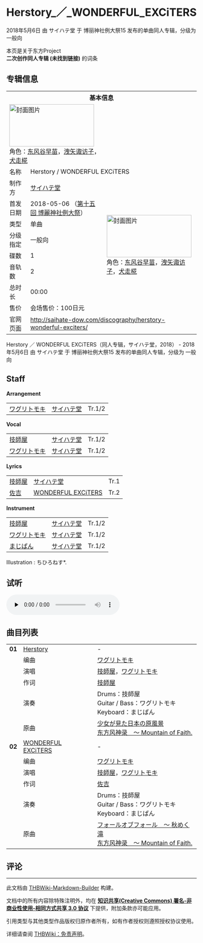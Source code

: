 # Herstory_／_WONDERFUL_EXCiTERS

<!-- source html: G:\repos\THBWiki-Markdown-Builder\THBWikiMarkdown\Temp\main\d\de\ns0%3AHerstory_%EF%BC%8F_WONDERFUL_EXCiTERS.html -->

2018年5月6日 由 サイハテ堂 于 博丽神社例大祭15 发布的单曲同人专辑，分级为 一般向

本页是关于东方Project  
 **二次创作同人专辑 (未找到链接)** 的词条

## 专辑信息

<table><tbody><tr><th colspan="3">基本信息</th></tr><tr><td class="cover-artwork-mobile" colspan="2"><a href="./文件-Herstory_／_WONDERFUL_EXCiTERS封面.png.md" class="image" title="封面图片"><img alt="封面图片" src="https://upload.thwiki.cc/thumb/d/df/Herstory_%EF%BC%8F_WONDERFUL_EXCiTERS%E5%B0%81%E9%9D%A2.png/224px-Herstory_%EF%BC%8F_WONDERFUL_EXCiTERS%E5%B0%81%E9%9D%A2.png" decoding="async" loading="lazy" width="224" height="112" srcset="https://upload.thwiki.cc/thumb/d/df/Herstory_%EF%BC%8F_WONDERFUL_EXCiTERS%E5%B0%81%E9%9D%A2.png/336px-Herstory_%EF%BC%8F_WONDERFUL_EXCiTERS%E5%B0%81%E9%9D%A2.png 1.5x, https://upload.thwiki.cc/thumb/d/df/Herstory_%EF%BC%8F_WONDERFUL_EXCiTERS%E5%B0%81%E9%9D%A2.png/448px-Herstory_%EF%BC%8F_WONDERFUL_EXCiTERS%E5%B0%81%E9%9D%A2.png 2x" data-file-width="1890" data-file-height="945"></a><div class="cover-char">角色：<a href="./东风谷早苗.md" title="东风谷早苗">东风谷早苗</a>，<a href="./洩矢诹访子.md" title="洩矢诹访子">洩矢诹访子</a>，<a href="./犬走椛.md" title="犬走椛">犬走椛</a></div></td>
</tr><tr><td class="label">名称</td><td colspan="2"> Herstory / WONDERFUL EXCiTERS </td></tr><tr><td class="label">制作方</td><td><a href="./サイハテ堂.md" title="サイハテ堂">サイハテ堂</a></td><td class="cover-artwork" rowspan="8" style="min-width:224px;"><a href="./文件-Herstory_／_WONDERFUL_EXCiTERS封面.png.md" class="image" title="封面图片"><img alt="封面图片" src="https://upload.thwiki.cc/thumb/d/df/Herstory_%EF%BC%8F_WONDERFUL_EXCiTERS%E5%B0%81%E9%9D%A2.png/224px-Herstory_%EF%BC%8F_WONDERFUL_EXCiTERS%E5%B0%81%E9%9D%A2.png" decoding="async" loading="lazy" width="224" height="112" srcset="https://upload.thwiki.cc/thumb/d/df/Herstory_%EF%BC%8F_WONDERFUL_EXCiTERS%E5%B0%81%E9%9D%A2.png/336px-Herstory_%EF%BC%8F_WONDERFUL_EXCiTERS%E5%B0%81%E9%9D%A2.png 1.5x, https://upload.thwiki.cc/thumb/d/df/Herstory_%EF%BC%8F_WONDERFUL_EXCiTERS%E5%B0%81%E9%9D%A2.png/448px-Herstory_%EF%BC%8F_WONDERFUL_EXCiTERS%E5%B0%81%E9%9D%A2.png 2x" data-file-width="1890" data-file-height="945"></a><div class="cover-char">角色：<a href="./东风谷早苗.md" title="东风谷早苗">东风谷早苗</a>，<a href="./洩矢诹访子.md" title="洩矢诹访子">洩矢诹访子</a>，<a href="./犬走椛.md" title="犬走椛">犬走椛</a></div></td>
</tr><tr><td class="label">首发日期</td><td>2018-05-06&#160;（<a href="/展会作品列表?e=%E5%8D%9A%E4%B8%BD%E7%A5%9E%E7%A4%BE%E4%BE%8B%E5%A4%A7%E7%A5%AD%2315">第十五回 博麗神社例大祭</a>）</td></tr><tr><td class="label">类型</td><td>单曲</td></tr><tr><td class="label">分级指定</td><td>一般向</td></tr><tr><td class="label">碟数</td><td>1</td></tr><tr><td class="label">音轨数</td><td>2</td></tr><tr><td class="label">总时长</td><td>00:00</td></tr><tr><td class="label">售价</td><td>会场售价：100日元</td></tr>
<tr><td class="label">官网页面</td><td colspan="2"><a rel="nofollow" class="external free" href="http://saihate-dow.com/discography/herstory-wonderful-exciters/">http://saihate-dow.com/discography/herstory-wonderful-exciters/</a></td></tr></tbody></table>

Herstory ／ WONDERFUL EXCiTERS（同人专辑，サイハテ堂，2018） - 2018年5月6日 由 サイハテ堂 于 博丽神社例大祭15 发布的单曲同人专辑，分级为 一般向

## Staff
  
 **Arrangement**   

<table><tbody><tr><td><a href="/index.php?title=%E3%83%AF%E3%82%B0%E3%83%AA%E3%83%88%E3%83%A2%E3%82%AD&amp;action=edit&amp;redlink=1" class="new" title="ワグリトモキ（页面不存在）">ワグリトモキ</a></td><td><a href="./サイハテ堂.md" title="サイハテ堂">サイハテ堂</a></td><td>Tr.1/2</td></tr></tbody></table>

  
 **Vocal**   

<table><tbody><tr><td><a href="./技師屋.md" title="技師屋">技師屋</a></td><td><a href="./サイハテ堂.md" title="サイハテ堂">サイハテ堂</a></td><td>Tr.1/2</td></tr><tr><td><a href="/index.php?title=%E3%83%AF%E3%82%B0%E3%83%AA%E3%83%88%E3%83%A2%E3%82%AD&amp;action=edit&amp;redlink=1" class="new" title="ワグリトモキ（页面不存在）">ワグリトモキ</a></td><td><a href="./サイハテ堂.md" title="サイハテ堂">サイハテ堂</a></td><td>Tr.1/2</td></tr></tbody></table>

  
 **Lyrics**   

<table><tbody><tr><td><a href="./技師屋.md" title="技師屋">技師屋</a></td><td><a href="./サイハテ堂.md" title="サイハテ堂">サイハテ堂</a></td><td>Tr.1</td></tr><tr><td><a href="/index.php?title=%E4%BD%90%E5%90%89&amp;action=edit&amp;redlink=1" class="new" title="佐吉（页面不存在）">佐吉</a></td><td><a href="/index.php?title=WONDERFUL_EXCiTERS&amp;action=edit&amp;redlink=1" class="new" title="WONDERFUL EXCiTERS（页面不存在）">WONDERFUL EXCiTERS</a></td><td>Tr.2</td></tr></tbody></table>

  
 **Instrument**   

<table><tbody><tr><td><a href="./技師屋.md" title="技師屋">技師屋</a></td><td><a href="./サイハテ堂.md" title="サイハテ堂">サイハテ堂</a></td><td>Tr.1/2</td></tr><tr><td><a href="/index.php?title=%E3%83%AF%E3%82%B0%E3%83%AA%E3%83%88%E3%83%A2%E3%82%AD&amp;action=edit&amp;redlink=1" class="new" title="ワグリトモキ（页面不存在）">ワグリトモキ</a></td><td><a href="./サイハテ堂.md" title="サイハテ堂">サイハテ堂</a></td><td>Tr.1/2</td></tr><tr><td><a href="./まじぱん.md" title="まじぱん">まじぱん</a></td><td><a href="./サイハテ堂.md" title="サイハテ堂">サイハテ堂</a></td><td>Tr.1/2</td></tr></tbody></table>


Illustration
: ちひろねす*.


## 试听
  
<audio src="http://saihate-dow.com/wordpress/wp-content/uploads/2018/05/%E3%81%8A%E8%A9%A6%E3%81%97%E7%89%88%E4%BE%8B%E5%A4%A7%E7%A5%AD15.wav" loop="" controls="" preload="none"></audio>

  


## 曲目列表

<table><tbody><tr><td id="1" class="infoRD"><b>01</b></td><td id="Herstory" colspan="2" class="title"><span class="new" title="（歌词页面不存在）"><a href="/index.php?title=%E6%AD%8C%E8%AF%8D:Herstory&amp;boilerplate=模板:页面模板/曲目歌词&amp;action=edit">Herstory</a></span><span class="thcsearchlinks"><a rel="nofollow" class="external text" href="https://cd.thwiki.cc?arrange=ワグリトモキ&amp;vocal=技師屋，ワグリトモキ&amp;lyric=技師屋&amp;ogmusic=少女が見た日本の原風景&amp;fromwiki=Herstory_／_WONDERFUL_EXCiTERS"><span title="搜索相似同人曲"></span></a></span></td><td class="time">-</td></tr><tr><td class="left"></td><td class="label">编曲</td><td class="text" colspan="2"><a href="/index.php?title=%E3%83%AF%E3%82%B0%E3%83%AA%E3%83%88%E3%83%A2%E3%82%AD&amp;action=edit&amp;redlink=1" class="new" title="ワグリトモキ（页面不存在）">ワグリトモキ</a><span class="thcsearchlinks"><a rel="nofollow" class="external text" href="https://cd.thwiki.cc?arrange=，ワグリトモキ&amp;fromwiki=Herstory_／_WONDERFUL_EXCiTERS"><span></span></a></span></td></tr><tr><td class="left"></td><td class="label">演唱</td><td class="text" colspan="2"><a href="./技師屋.md" title="技師屋">技師屋</a>，<a href="/index.php?title=%E3%83%AF%E3%82%B0%E3%83%AA%E3%83%88%E3%83%A2%E3%82%AD&amp;action=edit&amp;redlink=1" class="new" title="ワグリトモキ（页面不存在）">ワグリトモキ</a><span class="thcsearchlinks"><a rel="nofollow" class="external text" href="https://cd.thwiki.cc?vocal=技師屋，ワグリトモキ&amp;fromwiki=Herstory_／_WONDERFUL_EXCiTERS"><span></span></a></span></td></tr><tr><td class="left"></td><td class="label">作词</td><td class="text" colspan="2"><a href="./技師屋.md" title="技師屋">技師屋</a><span class="thcsearchlinks"><a rel="nofollow" class="external text" href="https://cd.thwiki.cc?lyric=技師屋&amp;fromwiki=Herstory_／_WONDERFUL_EXCiTERS"><span></span></a></span></td></tr><tr><td class="left"></td><td class="label">演奏</td><td class="text" colspan="2">Drums：技師屋 <br>Guitar / Bass：ワグリトモキ <br>Keyboard：まじぱん</td></tr><tr><td class="left"></td><td class="label">原曲</td><td class="text" colspan="2"><span class="thcsearchlinks"><a rel="nofollow" class="external text" href="https://cd.thwiki.cc?ogmusic=少女が見た日本の原風景&amp;fromwiki=Herstory_／_WONDERFUL_EXCiTERS"><span></span></a></span><div class="ogmusic"><a href="./少女が見た日本の原風景.md" class="mw-redirect" title="少女が見た日本の原風景">少女が見た日本の原風景</a></div><div class="source"><a href="./东方风神录_～_Mountain_of_Faith..md" class="mw-redirect" title="东方风神录 ～ Mountain of Faith.">东方风神录　～ Mountain of Faith.</a></div></td></tr>
<tr><td id="2" class="infoRD"><b>02</b></td><td id="WONDERFUL_EXCiTERS" colspan="2" class="title"><span class="new" title="（歌词页面不存在）"><a href="/index.php?title=%E6%AD%8C%E8%AF%8D:WONDERFUL_EXCiTERS&amp;boilerplate=模板:页面模板/曲目歌词&amp;action=edit">WONDERFUL EXCiTERS</a></span><span class="thcsearchlinks"><a rel="nofollow" class="external text" href="https://cd.thwiki.cc?arrange=ワグリトモキ&amp;vocal=技師屋，ワグリトモキ&amp;lyric=佐吉&amp;ogmusic=フォールオブフォール　～ 秋めく滝&amp;fromwiki=Herstory_／_WONDERFUL_EXCiTERS"><span title="搜索相似同人曲"></span></a></span></td><td class="time">-</td></tr><tr><td class="left"></td><td class="label">编曲</td><td class="text" colspan="2"><a href="/index.php?title=%E3%83%AF%E3%82%B0%E3%83%AA%E3%83%88%E3%83%A2%E3%82%AD&amp;action=edit&amp;redlink=1" class="new" title="ワグリトモキ（页面不存在）">ワグリトモキ</a><span class="thcsearchlinks"><a rel="nofollow" class="external text" href="https://cd.thwiki.cc?arrange=，ワグリトモキ&amp;fromwiki=Herstory_／_WONDERFUL_EXCiTERS"><span></span></a></span></td></tr><tr><td class="left"></td><td class="label">演唱</td><td class="text" colspan="2"><a href="./技師屋.md" title="技師屋">技師屋</a>，<a href="/index.php?title=%E3%83%AF%E3%82%B0%E3%83%AA%E3%83%88%E3%83%A2%E3%82%AD&amp;action=edit&amp;redlink=1" class="new" title="ワグリトモキ（页面不存在）">ワグリトモキ</a><span class="thcsearchlinks"><a rel="nofollow" class="external text" href="https://cd.thwiki.cc?vocal=技師屋，ワグリトモキ&amp;fromwiki=Herstory_／_WONDERFUL_EXCiTERS"><span></span></a></span></td></tr><tr><td class="left"></td><td class="label">作词</td><td class="text" colspan="2"><a href="/index.php?title=%E4%BD%90%E5%90%89&amp;action=edit&amp;redlink=1" class="new" title="佐吉（页面不存在）">佐吉</a><span class="thcsearchlinks"><a rel="nofollow" class="external text" href="https://cd.thwiki.cc?lyric=佐吉&amp;fromwiki=Herstory_／_WONDERFUL_EXCiTERS"><span></span></a></span></td></tr><tr><td class="left"></td><td class="label">演奏</td><td class="text" colspan="2">Drums：技師屋 <br>Guitar / Bass：ワグリトモキ <br>Keyboard：まじぱん</td></tr><tr><td class="left"></td><td class="label">原曲</td><td class="text" colspan="2"><span class="thcsearchlinks"><a rel="nofollow" class="external text" href="https://cd.thwiki.cc?ogmusic=フォールオブフォール　～ 秋めく滝&amp;fromwiki=Herstory_／_WONDERFUL_EXCiTERS"><span></span></a></span><div class="ogmusic"><a href="./フォールオブフォール_～_秋めく滝.md" class="mw-redirect" title="フォールオブフォール ～ 秋めく滝">フォールオブフォール　～ 秋めく滝</a></div><div class="source"><a href="./东方风神录_～_Mountain_of_Faith..md" class="mw-redirect" title="东方风神录 ～ Mountain of Faith.">东方风神录　～ Mountain of Faith.</a></div></td></tr></tbody></table>



## 评论




---

此文档由 [THBWiki-Markdown-Builder](https://github.com/Delsin-Yu/THBWiki-Markdown-Builder) 构建。

文档中的所有内容除特殊注明外，均在 [**知识共享(Creative Commons) 署名-非商业性使用-相同方式共享 3.0 协议**](https://creativecommons.org/licenses/by-sa/3.0/deed.zh-hans) 下提供，附加条款亦可能应用。

引用类型与其他类型作品版权归原作者所有，如有作者授权则遵照授权协议使用。

详细请查阅 [THBWiki：免责声明](https://thbwiki.cc/THBWiki:%E5%85%8D%E8%B4%A3%E5%A3%B0%E6%98%8E)。

